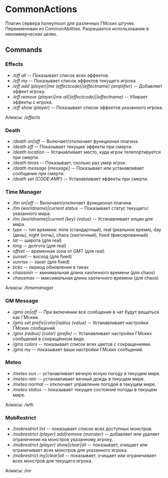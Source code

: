 # CommonActions
Плагин сервера honeymoon для различных ГМских штучек. Переименован из CommonAbilities. Разрешается использование в некоммерческих целях.

## Commands
### Effects
- */eff all* -- Показывает список всех эффектов.
- */eff my* -- Показывает список эффектов текущего игрока.
- */eff add (player)|me (effectcode)|(effectname) (amplifier)* -- Добавляет эффект игроку.
- */eff remove (player)|me all|(effectcode)|(effectname)* -- Убирает эффекты с игрока.
- */eff show (player)* -- Показывает список эффектов указанного игрока.

Алиасы: */effects*

### Death
- */death on|off* -- Включает/отключает функционал плагина.
- */death eff* -- Показывает текущие эффекты при смерти.
- */death location* -- Устанавливает место, куда игрок телепортируется при смерти.
- */death times* -- Показывает, сколько раз умер игрок.
- */death message [message]* -- Показывает или устанавливает сообщение при смерти.
- */death set {CODE:AMP}* -- Устанавливает эффекты при смерти.

### Time Manager
- */tm on|off* -- Включает/отключает функционал плагина.
- */tm (worldname)|current status* -- Показывает статус текущего/указанного мира.
- */tm (worldname)|current (key) (value)* -- Устанавливает опции для мира.
 - *type* -- тип времени: mine (стандартный), real (реальное время), day (день), night (ночь), chaos (хаотичный), fixed (фиксированный)
 - *lat* -- широта (для real)
 - *long* -- долгота (для real)
 - *offset* -- временная зона от GMT (для real)
 - *sunset* -- восход (для fixed)
 - *sunrise* -- закат (для fixed)
 - *ticks* -- период обновления в тиках
 - *chaosmin* -- минимальная длина хаотичного времени (для chaos)
 - *chaosmax* -- максимальная длина хаотичного времени (для chaos)

Алиасы: */timemanager*
 
### GM Message
- */gms on|off* -- При включении все сообщения в чат будут вещаться как ГМские.
- */gms set prefix|color|radius (value)* -- Устанавливает настройки ГМских сообщений.
- */gms (radius) (color) (prefix)* -- Устанавливает настройки ГМских сообщений в сокращённом виде.
- */gms colors* -- показывает список всех цветов с сокращениями.
- */gms my* -- показывает ваши настройки ГМских сообщений.

### Meteo
- */meteo sun* -- устанавливает вечную ясную погоду в текущем мире.
- */meteo rain* -- устанавливает вечный дождь в текущем мире.
- */meteo normal* -- отключает управление погодой в текущем мире.
- */meteo status* -- показывает текущее состояние погоды в текущем мире.

Алиасы: */wth*

### MobRestrict
- */mobrestrict list* -- показывает список всех доступных монстров.
- */mobrestrict (player) add|remove (monster)* -- добавляет или удаляет ограничения на монстров указанному игроку.
- */mobrestrict (player) show|clear|all* -- показывает, очищает или ограничивает всех монстров для указанного игрока.
- */mobrestrict my|clear|all* -- показывает, очищает или ограничивает всех монстров для текущего игрока.

Алиасы: */mr*